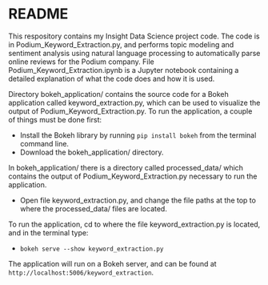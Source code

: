 # README

This respository contains my Insight Data Science project code. The code is in Podium_Keyword_Extraction.py, and performs topic modeling and sentiment analysis using natural language processing to automatically parse online reviews for the Podium company. File Podium_Keyword_Extraction.ipynb is a Jupyter notebook containing a detailed explanation of what the code does and how it is used.

Directory bokeh_application/ contains the source code for a Bokeh application called keyword_extraction.py, which can be used to visualize the output of Podium_Keyword_Extraction.py. To run the application, a couple of things must be done first:

* Install the Bokeh library by running ```pip install bokeh``` from the terminal command line.
* Download the bokeh_application/ directory.

In bokeh_application/ there is a directory called processed_data/ which contains the output of Podium_Keyword_Extraction.py necessary to run the application. 

* Open file keyword_extraction.py, and change the file paths at the top to where the processed_data/ files are located.

To run the application, cd to where the file keyword_extraction.py is located, and in the terminal type:

* ```bokeh serve --show keyword_extraction.py```

The application will run on a Bokeh server, and can be found at ```http://localhost:5006/keyword_extraction```.
